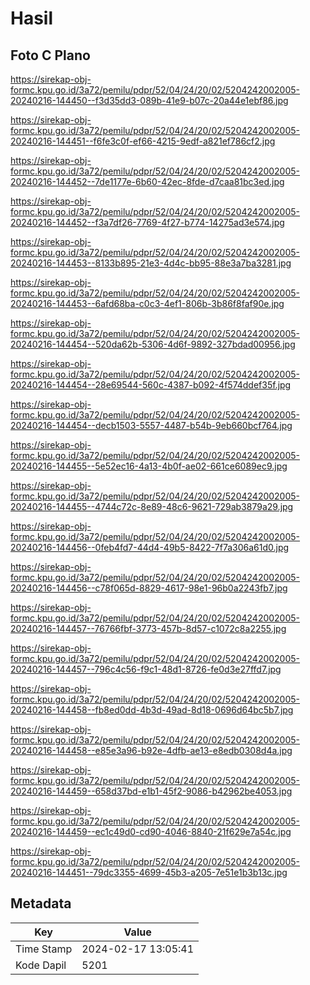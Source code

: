 # Hasil

## Foto C Plano

https://sirekap-obj-formc.kpu.go.id/3a72/pemilu/pdpr/52/04/24/20/02/5204242002005-20240216-144450--f3d35dd3-089b-41e9-b07c-20a44e1ebf86.jpg

https://sirekap-obj-formc.kpu.go.id/3a72/pemilu/pdpr/52/04/24/20/02/5204242002005-20240216-144451--f6fe3c0f-ef66-4215-9edf-a821ef786cf2.jpg

https://sirekap-obj-formc.kpu.go.id/3a72/pemilu/pdpr/52/04/24/20/02/5204242002005-20240216-144452--7de1177e-6b60-42ec-8fde-d7caa81bc3ed.jpg

https://sirekap-obj-formc.kpu.go.id/3a72/pemilu/pdpr/52/04/24/20/02/5204242002005-20240216-144452--f3a7df26-7769-4f27-b774-14275ad3e574.jpg

https://sirekap-obj-formc.kpu.go.id/3a72/pemilu/pdpr/52/04/24/20/02/5204242002005-20240216-144453--8133b895-21e3-4d4c-bb95-88e3a7ba3281.jpg

https://sirekap-obj-formc.kpu.go.id/3a72/pemilu/pdpr/52/04/24/20/02/5204242002005-20240216-144453--6afd68ba-c0c3-4ef1-806b-3b86f8faf90e.jpg

https://sirekap-obj-formc.kpu.go.id/3a72/pemilu/pdpr/52/04/24/20/02/5204242002005-20240216-144454--520da62b-5306-4d6f-9892-327bdad00956.jpg

https://sirekap-obj-formc.kpu.go.id/3a72/pemilu/pdpr/52/04/24/20/02/5204242002005-20240216-144454--28e69544-560c-4387-b092-4f574ddef35f.jpg

https://sirekap-obj-formc.kpu.go.id/3a72/pemilu/pdpr/52/04/24/20/02/5204242002005-20240216-144454--decb1503-5557-4487-b54b-9eb660bcf764.jpg

https://sirekap-obj-formc.kpu.go.id/3a72/pemilu/pdpr/52/04/24/20/02/5204242002005-20240216-144455--5e52ec16-4a13-4b0f-ae02-661ce6089ec9.jpg

https://sirekap-obj-formc.kpu.go.id/3a72/pemilu/pdpr/52/04/24/20/02/5204242002005-20240216-144455--4744c72c-8e89-48c6-9621-729ab3879a29.jpg

https://sirekap-obj-formc.kpu.go.id/3a72/pemilu/pdpr/52/04/24/20/02/5204242002005-20240216-144456--0feb4fd7-44d4-49b5-8422-7f7a306a61d0.jpg

https://sirekap-obj-formc.kpu.go.id/3a72/pemilu/pdpr/52/04/24/20/02/5204242002005-20240216-144456--c78f065d-8829-4617-98e1-96b0a2243fb7.jpg

https://sirekap-obj-formc.kpu.go.id/3a72/pemilu/pdpr/52/04/24/20/02/5204242002005-20240216-144457--76766fbf-3773-457b-8d57-c1072c8a2255.jpg

https://sirekap-obj-formc.kpu.go.id/3a72/pemilu/pdpr/52/04/24/20/02/5204242002005-20240216-144457--796c4c56-f9c1-48d1-8726-fe0d3e27ffd7.jpg

https://sirekap-obj-formc.kpu.go.id/3a72/pemilu/pdpr/52/04/24/20/02/5204242002005-20240216-144458--fb8ed0dd-4b3d-49ad-8d18-0696d64bc5b7.jpg

https://sirekap-obj-formc.kpu.go.id/3a72/pemilu/pdpr/52/04/24/20/02/5204242002005-20240216-144458--e85e3a96-b92e-4dfb-ae13-e8edb0308d4a.jpg

https://sirekap-obj-formc.kpu.go.id/3a72/pemilu/pdpr/52/04/24/20/02/5204242002005-20240216-144459--658d37bd-e1b1-45f2-9086-b42962be4053.jpg

https://sirekap-obj-formc.kpu.go.id/3a72/pemilu/pdpr/52/04/24/20/02/5204242002005-20240216-144459--ec1c49d0-cd90-4046-8840-21f629e7a54c.jpg

https://sirekap-obj-formc.kpu.go.id/3a72/pemilu/pdpr/52/04/24/20/02/5204242002005-20240216-144451--79dc3355-4699-45b3-a205-7e51e1b3b13c.jpg


## Metadata

| Key        | Value               |
| ---------- | ------------------- |
| Time Stamp | 2024-02-17 13:05:41 |
| Kode Dapil | 5201                |



